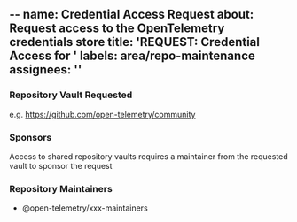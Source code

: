 --
name: Credential Access Request
about: Request access to the OpenTelemetry credentials store
title: 'REQUEST: Credential Access for <USERNAME>'
labels: area/repo-maintenance
assignees: ''
---

<!-- Please remember to change the title of this issue by replacing
 <USERNAME> with the actual github username -->

### Repository Vault Requested

e.g. https://github.com/open-telemetry/community

### Sponsors

Access to shared repository vaults requires a maintainer
from the requested vault to sponsor the request

### Repository Maintainers

<!-- Tag the current maintainers team here to make them aware of the request. -->

- @open-telemetry/xxx-maintainers
